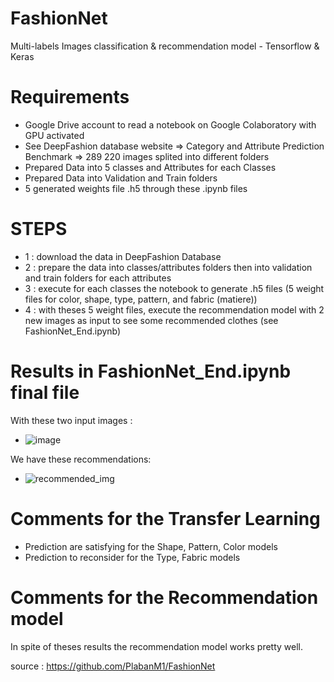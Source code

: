 # FashionNet
Multi-labels Images classification &amp; recommendation model - Tensorflow &amp; Keras


# Requirements
- Google Drive account to read a notebook on Google Colaboratory with GPU activated
- See DeepFashion database website => Category and Attribute Prediction Benchmark => 289 220 images splited into different folders
- Prepared Data into 5 classes and Attributes for each Classes
- Prepared Data into Validation and Train folders
- 5 generated weights file .h5 through these .ipynb files 

# STEPS 
- 1 : download the data in DeepFashion Database
- 2 : prepare the data into classes/attributes folders then into validation and train folders for each attributes
- 3 : execute for each classes the notebook to generate .h5 files (5 weight files for color, shape, type, pattern, and fabric (matiere))
- 4 : with theses 5 weight files, execute the recommendation model with 2 new images as input to see some recommended clothes (see FashionNet_End.ipynb)

# Results in FashionNet_End.ipynb final file
With these two input images :
- ![image](https://user-images.githubusercontent.com/46371678/101405057-cd64ee00-38d7-11eb-90f4-185e3d536ee5.png)

We have these recommendations:
- ![recommended_img](https://user-images.githubusercontent.com/46371678/101405397-4e23ea00-38d8-11eb-91e4-d469ebbfb05b.png)

# Comments for the Transfer Learning
- Prediction are satisfying for the Shape, Pattern, Color models
- Prediction to reconsider for the Type, Fabric models

# Comments for the Recommendation model
In spite of theses results the recommendation model works pretty well.


source : https://github.com/PlabanM1/FashionNet
